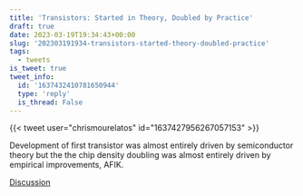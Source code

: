 ```yaml
---
title: 'Transistors: Started in Theory, Doubled by Practice'
draft: true
date: 2023-03-19T19:34:43+00:00
slug: '202303191934-transistors-started-theory-doubled-practice'
tags:
  - tweets
is_tweet: true
tweet_info:
  id: '1637432410781650944'
  type: 'reply'
  is_thread: False
---
```




{{< tweet user="chrismourelatos" id="1637427956267057153" >}}

Development of first transistor was almost entirely driven by semiconductor theory but the the chip density doubling was almost entirely driven by empirical improvements, AFIK.

[Discussion](https://x.com/sytelus/status/1637432410781650944)
